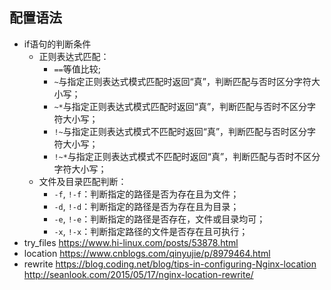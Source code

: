 ## 配置语法
- if语句的判断条件
	- 正则表达式匹配：
        - `==`等值比较;
        - `~`与指定正则表达式模式匹配时返回“真”，判断匹配与否时区分字符大小写；
        - `~*`与指定正则表达式模式匹配时返回“真”，判断匹配与否时不区分字符大小写；
        - `!~`与指定正则表达式模式不匹配时返回“真”，判断匹配与否时区分字符大小写；
        - `!~*`与指定正则表达式模式不匹配时返回“真”，判断匹配与否时不区分字符大小写；
	- 文件及目录匹配判断：
        - `-f`, `!-f`：判断指定的路径是否为存在且为文件；
        - `-d`, `!-d`：判断指定的路径是否为存在且为目录；
        - `-e`, `!-e`：判断指定的路径是否存在，文件或目录均可；
        - `-x`, `!-x`：判断指定路径的文件是否存在且可执行；
- try_files
	https://www.hi-linux.com/posts/53878.html
- location
	https://www.cnblogs.com/qinyujie/p/8979464.html
- rewrite
    https://blog.coding.net/blog/tips-in-configuring-Nginx-location
    http://seanlook.com/2015/05/17/nginx-location-rewrite/